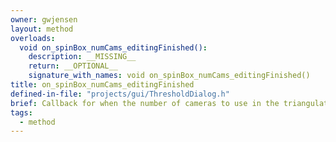 ```yaml
---
owner: gwjensen
layout: method
overloads:
  void on_spinBox_numCams_editingFinished():
    description: __MISSING__
    return: __OPTIONAL__
    signature_with_names: void on_spinBox_numCams_editingFinished()
title: on_spinBox_numCams_editingFinished
defined-in-file: "projects/gui/ThresholdDialog.h"
brief: Callback for when the number of cameras to use in the triangulation has been edited.
tags:
  - method
---
```

